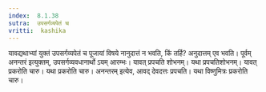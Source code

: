 ```yaml
---
index:  8.1.38
sutra:  उपसर्गव्यपेतं च
vritti:  kashika 
---
```


यावद्यथाभ्यां युक्तं उपसर्गव्यपेतं च पूजायां विषये नानुदात्तं न भवति, किं तर्हि? अनुदात्तम् एव भवति। पूर्वम् अनन्तरं इत्युक्तम्, उपसर्गव्यवधानार्थो ऽयम् आरम्भः। यावत् प्रपचति शोभनम्। यथा प्रपचतिशोभनम्। यावत् प्रकरोति चारु। यथा प्रकरोति चारु। अनन्तरम् इत्येव, आवद् देवदत्तः प्रपचति। यथा विष्णुमित्रः प्रकरोति चारु।

